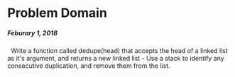 # Problem Domain
##### Feburary 1, 2018
&nbsp;
Write a function called dedupe(head) that accepts the head of a linked list as it's argument, and returns a new linked list - Use a stack to identify any consecutive duplication, and remove them from the list.